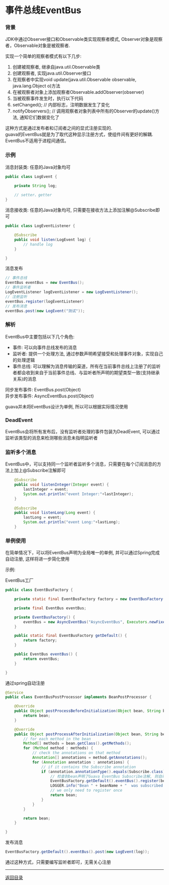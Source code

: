 事件总线EventBus
===

### 背景

JDK中通过Observer接口和Observable类实现观察者模式, Observer对象是观察者，Observable对象是被观察者.  

实现一个简单的观察者模式有以下几步:

1. 创建被观察者, 继承自java.util.Observable类
2. 创建观察者, 实现java.util.Observer接口
3. 在观察者中实现void update(java.util.Observable observable, java.lang.Object o)方法
4. 在被观察者对象上添加观察者Observable.addObserver(observer)
5. 当被观察事件发生时，执行以下代码  
6. setChanged(); // 内部标志，注明数据发生了变化
7. notifyObservers(); // 调用观察者对象列表中所有的Observer的update()方法, 通知它们数据变化了

这种方式是通过发布者和订阅者之间的显式注册实现的.  
guava的EventBus就是为了取代这种显示注册方式，使组件间有更好的解耦.  
EventBus不适用于进程间通信。

### 示例

消息封装类: 任意的Java对象均可  
```java  
public class LogEvent {

	private String log;
	
	// setter、getter
}
```

消息接收类: 任意的Java对象均可, 只需要在接收方法上添加注解@Subscribe即可  
```java  
public class LogEventListener {

	@Subscribe
	public void listen(LogEvent log) {
		// handle log
	}

}
```

消息发布  
```java  
// 事件总线
EventBus eventBus = new EventBus();
// 事件监听者
LogEventListener logEventListener = new LogEventListener();
// 注册监听
eventBus.register(logEventListener)
// 发布消息
eventBus.post(new LogEvent("测试"));
```

### 解析

EventBus中主要包括以下几个角色:  

* 事件: 可以向事件总线发布的消息
* 监听者: 提供一个处理方法, 通过参数声明希望接受和处理事件对象，实现自己的处理逻辑
* 事件总线: 可以理解为消息传输的渠道，所有在当前事件总线上注册了的监听者都会收到来自于当前事件总线、与监听者所声明的期望类型一致(支持继承关系)的消息

同步发布事件: EventBus.post(Object)  
异步发布事件: AsyncEventBus.post(Object)  

guava并未将EventBus设计为单例, 所以可以根据实际情况使用

### DeadEvent

EventBus会将所有发布后，没有监听者处理的事件包装为DeadEvent, 可以通过监听该类型的消息来检测哪些消息未指明监听者

### 监听多个消息
EventBus中，可以支持同一个监听者监听多个消息，只需要在每个订阅消息的方法上加上@Subscribe注解即可  

```java  
    @Subscribe  
    public void listenInteger(Integer event) {  
        lastInteger = event; 
        System.out.println("event Integer:"+lastInteger);
    }  
   
    @Subscribe  
    public void listenLong(Long event) {  
        lastLong = event; 
        System.out.println("event Long:"+lastLong);
    }  
```

### 单例使用

在简单情况下，可以将EventBus声明为全局唯一的单例, 并可以通过Spring完成自动注册, 这样将进一步简化使用

示例:  

EventBus工厂
```java  
public class EventBusFactory {

	private static final EventBusFactory factory = new EventBusFactory();

	private final EventBus eventBus;

	private EventBusFactory() {
		eventBus = new AsyncEventBus("AsyncEventBus", Executors.newFixedThreadPool(5));
	}

	public static final EventBusFactory getDefault() {
		return factory;
	}

	public EventBus eventBus() {
		return eventBus;
	}

}
```

通过spring自动注册  
```java  
@Service  
public class EventBusPostProcessor implements BeanPostProcessor {  

	@Override
	public Object postProcessBeforeInitialization(Object bean, String beanName) throws BeansException {
		return bean;
	}

	@Override
	public Object postProcessAfterInitialization(Object bean, String beanName) throws BeansException {
		// for each method in the bean
		Method[] methods = bean.getClass().getMethods();
		for (Method method : methods) {
			// check the annotations on that method
			Annotation[] annotations = method.getAnnotations();
			for (Annotation annotation : annotations) {
				// if it contains the Subscribe annotation
				if (annotation.annotationType().equals(Subscribe.class)) {
					// 检查到bean声明了Guava EventBus Subscribe注解, 则自动注册到全局的EventBus上
					EventBusFactory.getDefault().eventBus().register(bean);
					LOGGER.info("Bean " + beanName + "  was subscribed to EventBus");
					// we only need to register once
					return bean;
				}
			}
		}

		return bean;
	}

}
```

发布消息  
```java  
EventBusFactory.getDefault().eventBus().post(new LogEvent(log));
```

通过这种方式，只需要编写监听者即可，无需关心注册

------
[返回目录](开发/Other/README.md)